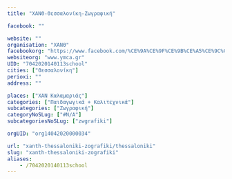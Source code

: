 ```yaml
---
title: "ΧΑΝΘ-Θεσσαλονίκη-Ζωγραφική"

facebook: ""

website: ""
organisation: "ΧΑΝΘ"
facebookorg: "https://www.facebook.com/%CE%9A%CE%9F%CE%9B%CE%A5%CE%9C%CE%92%CE%97%CE%A4%CE%99%CE%9A%CE%9F-%CE%A7%CE%91%CE%9D%CE%98-158035910891406/"
websiteorg: "www.ymca.gr"
UID: "7042020140113school"
cities: ["Θεσσαλονίκη"]
perioxi: ""
address: ""

places: ["ΧΑΝ Καλαμαριάς"]
categories: ["Παιδαγωγικά + Καλιτεχνικά"]
subcategories: ["Ζωγραφική"]
categoryNoSLug: ["#N/A"]
subcategoriesNoSLug: ["zwgrafiki"]

orgUID: "org14042020000034"

url: "xanth-thessaloniki-zografiki/thessaloniki"
slug: "xanth-thessaloniki-zografiki"
aliases:
    - /7042020140113school
---
```





